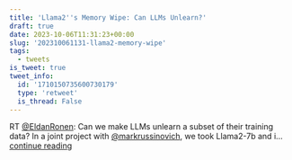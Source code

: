 ```yaml
---
title: 'Llama2''s Memory Wipe: Can LLMs Unlearn?'
draft: true
date: 2023-10-06T11:31:23+00:00
slug: '202310061131-llama2-memory-wipe'
tags:
  - tweets
is_tweet: true
tweet_info:
  id: '1710150735600730179'
  type: 'retweet'
  is_thread: False
---
```




RT [@EldanRonen](https://x.com/EldanRonen): Can we make LLMs unlearn a subset of their training data? In a joint project with [@markrussinovich](https://x.com/markrussinovich), we took Llama2-7b and i… [continue reading](https://x.com/sytelus/status/1710150735600730179)
